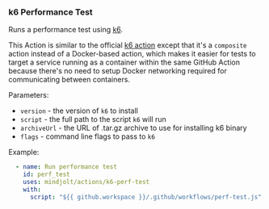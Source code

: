 ### k6 Performance Test
Runs a performance test using [k6](https://k6.io/docs/).

This Action is similar to the official [k6 action](https://github.com/grafana/k6-action)
except that it's a `composite` action instead of a Docker-based action, which
makes it easier for tests to target a service running as a container within the
same GitHub Action because there's no need to setup Docker networking required for
communicating between containers.

Parameters:

* `version` - the version of `k6` to install
* `script` - the full path to the script `k6` will run
* `archiveUrl` - the URL of .tar.gz archive to use for installing k6 binary
* `flags` - command line flags to pass to `k6`

Example:

```yaml
  - name: Run performance test
    id: perf_test
    uses: mindjolt/actions/k6-perf-test
    with:
      script: "${{ github.workspace }}/.github/workflows/perf-test.js"
```

